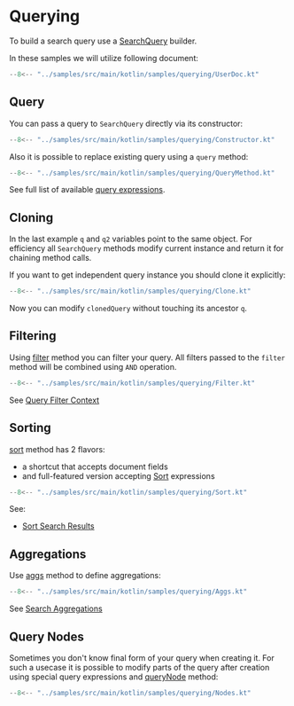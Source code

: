 # Querying

To build a search query use a [SearchQuery](https://anti-social.github.io/elasticmagic-kt/api/latest/elasticmagic/dev.evo.elasticmagic/-search-query/index.html) builder.

In these samples we will utilize following document:

```kotlin
--8<-- "../samples/src/main/kotlin/samples/querying/UserDoc.kt"
```

## Query

You can pass a query to `SearchQuery` directly via its constructor:

```kotlin
--8<-- "../samples/src/main/kotlin/samples/querying/Constructor.kt"
```

Also it is possible to replace existing query using a `query` method: 

```kotlin
--8<-- "../samples/src/main/kotlin/samples/querying/QueryMethod.kt"
```

See full list of available [query expressions](https://anti-social.github.io/elasticmagic-kt/api/latest/elasticmagic/dev.evo.elasticmagic.query/index.html).

## Cloning

In the last example `q` and `q2` variables point to the same object. For efficiency all
`SearchQuery` methods modify current instance and return it for chaining method calls.

If you want to get independent query instance you should clone it explicitly:

```kotlin
--8<-- "../samples/src/main/kotlin/samples/querying/Clone.kt"
```

Now you can modify `clonedQuery` without touching its ancestor `q`.

## Filtering

Using [filter](https://anti-social.github.io/elasticmagic-kt/api/latest/elasticmagic/dev.evo.elasticmagic/-base-search-query/filter.html)
method you can filter your query. All filters passed to the `filter` method will be combined
using `AND` operation.

```kotlin
--8<-- "../samples/src/main/kotlin/samples/querying/Filter.kt"
```

See [Query Filter Context](https://www.elastic.co/guide/en/elasticsearch/reference/current/query-filter-context.html)

## Sorting

[sort](https://anti-social.github.io/elasticmagic-kt/api/latest/elasticmagic/dev.evo.elasticmagic/-base-search-query/sort.html)
method has 2 flavors:

- a shortcut that accepts document fields
- and full-featured version accepting [Sort](https://anti-social.github.io/elasticmagic-kt/api/latest/elasticmagic/dev.evo.elasticmagic/-sort/index.html)
  expressions

```kotlin
--8<-- "../samples/src/main/kotlin/samples/querying/Sort.kt"
```

See:

  - [Sort Search Results](https://www.elastic.co/guide/en/elasticsearch/reference/current/sort-search-results.html)

## Aggregations

Use [aggs](https://anti-social.github.io/elasticmagic-kt/api/latest/elasticmagic/dev.evo.elasticmagic/-base-search-query/aggs.html)
method to define aggregations:

```kotlin
--8<-- "../samples/src/main/kotlin/samples/querying/Aggs.kt"
```

See [Search Aggregations](https://www.elastic.co/guide/en/elasticsearch/reference/current/search-aggregations.html)

## Query Nodes

Sometimes you don't know final form of your query when creating it. For such a usecase it is
possible to modify parts of the query after creation using special query expressions and
[queryNode](https://anti-social.github.io/elasticmagic-kt/api/latest/elasticmagic/dev.evo.elasticmagic/-base-search-query/query-node.html)
method:

```kotlin
--8<-- "../samples/src/main/kotlin/samples/querying/Nodes.kt"
```
